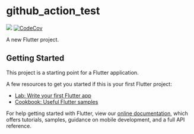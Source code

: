 # github_action_test

[![](https://github.com/xsahil03x/GithubActionTest/workflows/Test%20and%20Build%20Apk/badge.svg)](https://github.com/xsahil03x/GithubActionTest/actions)
[![CodeCov](https://codecov.io/gh/xsahil03x/GithubActionTest/branch/master/graph/badge.svg)](https://codecov.io/gh/xsahil03x/GithubActionTest)

A new Flutter project.

## Getting Started

This project is a starting point for a Flutter application.

A few resources to get you started if this is your first Flutter project:

- [Lab: Write your first Flutter app](https://flutter.dev/docs/get-started/codelab)
- [Cookbook: Useful Flutter samples](https://flutter.dev/docs/cookbook)

For help getting started with Flutter, view our
[online documentation](https://flutter.dev/docs), which offers tutorials,
samples, guidance on mobile development, and a full API reference.
